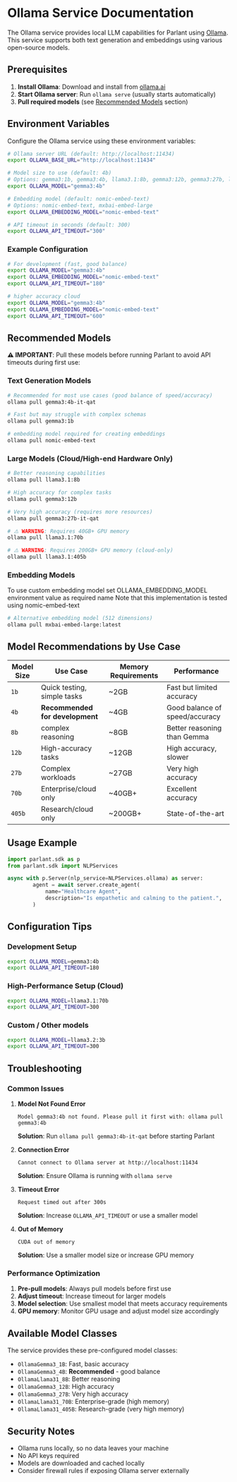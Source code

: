 # Ollama Service Documentation

The Ollama service provides local LLM capabilities for Parlant using [Ollama](https://ollama.ai/). This service supports both text generation and embeddings using various open-source models.

## Prerequisites

1. **Install Ollama**: Download and install from [ollama.ai](https://ollama.ai/)
2. **Start Ollama server**: Run `ollama serve` (usually starts automatically)
3. **Pull required models** (see [Recommended Models](#recommended-models) section)

## Environment Variables

Configure the Ollama service using these environment variables:

```bash
# Ollama server URL (default: http://localhost:11434)
export OLLAMA_BASE_URL="http://localhost:11434"

# Model size to use (default: 4b)
# Options: gemma3:1b, gemma3:4b, llama3.1:8b, gemma3:12b, gemma3:27b, llama3.1:70b, llama3.1:405b
export OLLAMA_MODEL="gemma3:4b"

# Embedding model (default: nomic-embed-text)
# Options: nomic-embed-text, mxbai-embed-large
export OLLAMA_EMBEDDING_MODEL="nomic-embed-text"

# API timeout in seconds (default: 300)
export OLLAMA_API_TIMEOUT="300"
```

### Example Configuration

```bash
# For development (fast, good balance)
export OLLAMA_MODEL="gemma3:4b"
export OLLAMA_EMBEDDING_MODEL="nomic-embed-text"
export OLLAMA_API_TIMEOUT="180"

# higher accuracy cloud
export OLLAMA_MODEL="gemma3:4b"
export OLLAMA_EMBEDDING_MODEL="nomic-embed-text"
export OLLAMA_API_TIMEOUT="600"
```

## Recommended Models

**⚠️ IMPORTANT**: Pull these models before running Parlant to avoid API timeouts during first use:

### Text Generation Models

```bash
# Recommended for most use cases (good balance of speed/accuracy)
ollama pull gemma3:4b-it-qat

# Fast but may struggle with complex schemas
ollama pull gemma3:1b

# embedding model required for creating embeddings
ollama pull nomic-embed-text
```

### Large Models (Cloud/High-end Hardware Only)

```bash
# Better reasoning capabilities
ollama pull llama3.1:8b

# High accuracy for complex tasks
ollama pull gemma3:12b

# Very high accuracy (requires more resources)
ollama pull gemma3:27b-it-qat

# ⚠️ WARNING: Requires 40GB+ GPU memory
ollama pull llama3.1:70b

# ⚠️ WARNING: Requires 200GB+ GPU memory (cloud-only)
ollama pull llama3.1:405b
```

### Embedding Models

To use custom embedding model set OLLAMA_EMBEDDING_MODEL environment value as required name
Note that this implementation is tested using nomic-embed-text

```bash
# Alternative embedding model (512 dimensions)
ollama pull mxbai-embed-large:latest
```

## Model Recommendations by Use Case

| Model Size | Use Case | Memory Requirements | Performance |
|------------|----------|-------------------|-------------|
| `1b` | Quick testing, simple tasks | ~2GB | Fast but limited accuracy |
| `4b` | **Recommended for development** | ~4GB | Good balance of speed/accuracy |
| `8b` |  complex reasoning | ~8GB | Better reasoning than Gemma |
| `12b` | High-accuracy tasks | ~12GB | High accuracy, slower |
| `27b` | Complex workloads | ~27GB | Very high accuracy |
| `70b` | Enterprise/cloud only | ~40GB+ | Excellent accuracy |
| `405b` | Research/cloud only | ~200GB+ | State-of-the-art |

## Usage Example

```python
import parlant.sdk as p
from parlant.sdk import NLPServices

async with p.Server(nlp_service=NLPServices.ollama) as server:
        agent = await server.create_agent(
            name="Healthcare Agent",
            description="Is empathetic and calming to the patient.",
        )
```

## Configuration Tips

### Development Setup
```bash
export OLLAMA_MODEL=gemma3:4b
export OLLAMA_API_TIMEOUT=180
```

### High-Performance Setup (Cloud)
```bash
export OLLAMA_MODEL=llama3.1:70b
export OLLAMA_API_TIMEOUT=300
```

### Custom / Other models
```bash
export OLLAMA_MODEL=llama3.2:3b
export OLLAMA_API_TIMEOUT=300
```

## Troubleshooting

### Common Issues

1. **Model Not Found Error**
   ```
   Model gemma3:4b not found. Please pull it first with: ollama pull gemma3:4b
   ```
   **Solution**: Run `ollama pull gemma3:4b-it-qat` before starting Parlant

2. **Connection Error**
   ```
   Cannot connect to Ollama server at http://localhost:11434
   ```
   **Solution**: Ensure Ollama is running with `ollama serve`

3. **Timeout Error**
   ```
   Request timed out after 300s
   ```
   **Solution**: Increase `OLLAMA_API_TIMEOUT` or use a smaller model

4. **Out of Memory**
   ```
   CUDA out of memory
   ```
   **Solution**: Use a smaller model size or increase GPU memory

### Performance Optimization

1. **Pre-pull models**: Always pull models before first use
2. **Adjust timeout**: Increase timeout for larger models
3. **Model selection**: Use smallest model that meets accuracy requirements
4. **GPU memory**: Monitor GPU usage and adjust model size accordingly

## Available Model Classes

The service provides these pre-configured model classes:

- `OllamaGemma3_1B`: Fast, basic accuracy
- `OllamaGemma3_4B`: **Recommended** - good balance
- `OllamaLlama31_8B`: Better reasoning
- `OllamaGemma3_12B`: High accuracy
- `OllamaGemma3_27B`: Very high accuracy
- `OllamaLlama31_70B`: Enterprise-grade (high memory)
- `OllamaLlama31_405B`: Research-grade (very high memory)

## Security Notes

- Ollama runs locally, so no data leaves your machine
- No API keys required
- Models are downloaded and cached locally
- Consider firewall rules if exposing Ollama server externally